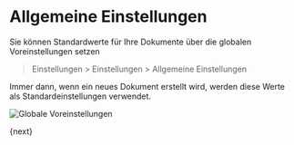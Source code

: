 <!-- add-breadcrumbs -->
# Allgemeine Einstellungen


Sie können Standardwerte für Ihre Dokumente über die globalen Voreinstellungen setzen

> Einstellungen > Einstellungen > Allgemeine Einstellungen

Immer dann, wenn ein neues Dokument erstellt wird, werden diese Werte als Standardeinstellungen verwendet.

<img class="screenshot" alt="Globale Voreinstellungen" src="{{docs_base_url}}/assets/img/setup/settings/global-defaults.png">

{next}
